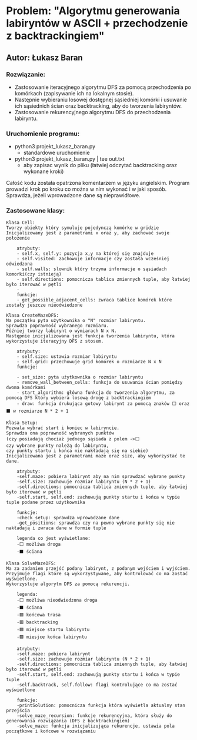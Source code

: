 # Problem: "Algorytmu generowania labiryntów w ASCII + przechodzenie z backtrackingiem"

## Autor: Łukasz Baran

### Rozwiązanie:

- Zastosowanie iteracyjnego algorytmu DFS za pomocą przechodzenia po komórkach (zapisywanie ich na lokalnym stosie).
- Następnie wybieraniu losowej dostępnej sąsiedniej komórki i usuwanie ich sąsiednich ścian oraz backtracking, aby do tworzenia labiryntów.
- Zastosowanie rekurencyjnego algorytmu DFS do przechodzenia labiryntu.

### Uruchomienie programu:

- python3 projekt_lukasz_baran.py
  - standardowe uruchomienie
- python3 projekt_lukasz_baran.py | tee out.txt
  - aby zapisac wynik do pliku (łatwiej odczytać backtracking oraz wykonane kroki)

Całość kodu została opatrzona komentarzem w języku angielskim.
Program prowadzi krok po kroku co można w nim wykonać i w jaki sposób.
Sprawdza, jeżeli wprowadzone dane są nieprawidłowe.

### Zastosowane klasy:

    Klasa Cell:
    Tworzy obiekty który symuluje pojedynczą komórke w gridzie
    Inicjalizowany jest z parametrami x oraz y, aby zachować swoje położenie

        atrybuty:
        - self.x, self.y: pozycja x,y na której się znajduje
        - self.visited: zachowuje informacje czy została wcześniej odwiedzona
        - self.walls: slownik który trzyma informacje o sąsiadach komorki(czy istnieją)
        - self.directions: pomocnicza tablica zmiennych tuple, aby łatwiej było iterować w pętli
        -
        funkcje:
        - get_possible_adjacent_cells: zwraca tablice komórek które zostały jeszcze nieodwiedzone

    Klasa CreateMazeDFS:
    Na początku pyta użytkownika o "N" rozmiar labiryntu.
    Sprawdza poprawność wybranego rozmiaru.
    Później tworzy labirynt o wymiarach N x N.
    Następnie inicjalizowana jest funkcja tworzenia labiryntu, która wykorzystuje iteracyjny DFS z stosem.

        atrybuty:
        - self.size: ustawia rozmiar labiryntu
        - self.grid: przechowuje grid komórek o rozmiarze N x N
        funkcje:

        - set_size: pyta użytkownika o rozmiar labiryntu
        - remove_wall_between_cells: funkcja do usuwania ścian pomiędzy dwoma komórkami
        - start_algorithm: główna funkcja do tworzenia algorytmu, za pomocą DFS który wybiera losową drogę z backtrackingiem
        - draw: funkcja drukująca gotowy labirynt za pomocą znaków ⬜ oraz ⬛ w rozmiarze N * 2 + 1

    Klasa Setup:
    Pozwala wybrać start i koniec w labiryncie.
    Sprawdza ona poprawność wybranych punktów
    (czy posiadają chociaż jednego sąsiada z polem ->⬜
    czy wybrane punkty należą do labiryntu,
    czy punkty startu i końca nie nakładają się na siebie)
    Inicjalizowana jest z parametrami maze oraz size, aby wykorzystać te dane.

        atrybuty:
        -self.maze: pobiera labirynt aby na nim sprawdzać wybrane punkty
        -self.size: zachowuje rozmiar labiryntu (N * 2 + 1)
        -self.directions: pomocnicza tablica zmiennych tuple, aby łatwiej było iterować w pętli
        -self.start, self.end: zachowują punkty startu i końca w typie tuple podane przez użytkownika

        funkcje:
        -check_setup: sprawdza wprowadzane dane
        -get_positions: sprawdza czy na pewno wybrane punkty się nie nakładają i zwraca dane w formie tuple

        legenda co jest wyświetlane:
        -⬜ możliwa droga
        -⬛ ściana

    Klasa SolveMazeDFS:
    Ma za zadaniem przejść podany labirynt, z podanym wejściem i wyjściem.
    Przyjmuje flagi które są wykorzystywane, aby kontrolować co ma zostać wyświetlone.
    Wykorzystuje algorytm DFS za pomocą rekurencji.

        legenda:
        -⬜ możliwa nieodwiedzona droga
        -⬛ ściana
        -🟩 końcowa trasa
        -🟥 backtracking
        -🟦 miejsce startu labiryntu
        -🟪 miesjce końca labiryntu

        atrybuty:
        -self.maze: pobiera labirynt
        -self.size: zachowuje rozmiar labiryntu (N * 2 + 1)
        -self.directions: pomocnicza tablica zmiennych tuple, aby łatwiej było iterować w pętli
        -self.start, self.end: zachowują punkty startu i końca w typie tuple
        -self.backtrack, self.follow: flagi kontrolujące co ma zostać wyświetlone

        funkcje:
        -printSolution: pomocnicza funkcja która wyświetla aktualny stan przejścia
        -solve_maze_recursion: funkcje rekurencyjna, która służy do generowania rozwiązania (DFS z backtrackingiem)
        -solve_maze: funkcja inicjalizująca rekurencje, ustawia pola początkowe i końcowe w rozwiązaniu
